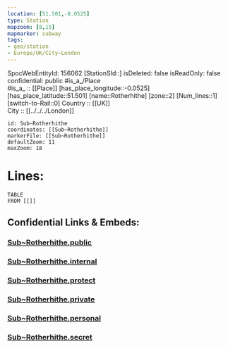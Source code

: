 ```yaml
---
location: [51.501,-0.0525] 
type: Station 
mapzoom: [8,15] 
mapmarker: subway 
tags:
- geo/station
- Europe/UK/City~London
---
```

SpocWebEntityId: 156062
[StationSId::] 
isDeleted: false
isReadOnly: false
confidential: public
#is_a_/Place  
#is_a_ :: [[Place]] 
[has_place_longitude::-0.0525] 
[has_place_latitude::51.501] 
[name::Rotherhithe] 
[zone::2] 
[Num_lines::1] 
[switch-to-Rail::0] 
Country :: [[UK]]  
City :: [[../../../London]]  


```leaflet
id: Sub~Rotherhithe
coordinates: [[Sub~Rotherhithe]] 
markerFile: [[Sub~Rotherhithe]] 
defaultZoom: 11 
maxZoom: 18
```


# Lines: 
```dataview
TABLE 
FROM [[]] 
```


## Confidential Links & Embeds: 

### [Sub~Rotherhithe.public](/_public/\Earth\Continent\Europe\Europe~North\UK\England\Regions~England\London,Greater\cities~GreaterLondon\Underground\StationSub~Rotherhithe.public.md) 

### [Sub~Rotherhithe.internal](/_internal/\Earth\Continent\Europe\Europe~North\UK\England\Regions~England\London,Greater\cities~GreaterLondon\Underground\StationSub~Rotherhithe.internal.md) 

### [Sub~Rotherhithe.protect](/_protect/\Earth\Continent\Europe\Europe~North\UK\England\Regions~England\London,Greater\cities~GreaterLondon\Underground\StationSub~Rotherhithe.protect.md) 

### [Sub~Rotherhithe.private](/_private/\Earth\Continent\Europe\Europe~North\UK\England\Regions~England\London,Greater\cities~GreaterLondon\Underground\StationSub~Rotherhithe.private.md) 

### [Sub~Rotherhithe.personal](/_personal/\Earth\Continent\Europe\Europe~North\UK\England\Regions~England\London,Greater\cities~GreaterLondon\Underground\StationSub~Rotherhithe.personal.md) 

### [Sub~Rotherhithe.secret](/_secret/\Earth\Continent\Europe\Europe~North\UK\England\Regions~England\London,Greater\cities~GreaterLondon\Underground\StationSub~Rotherhithe.secret.md)

